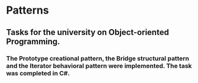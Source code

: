 # Patterns
## Tasks for the university on Object-oriented Programming.
### The Prototype creational pattern, the Bridge structural pattern and the Iterator behavioral pattern were implemented. The task was completed in C#.
